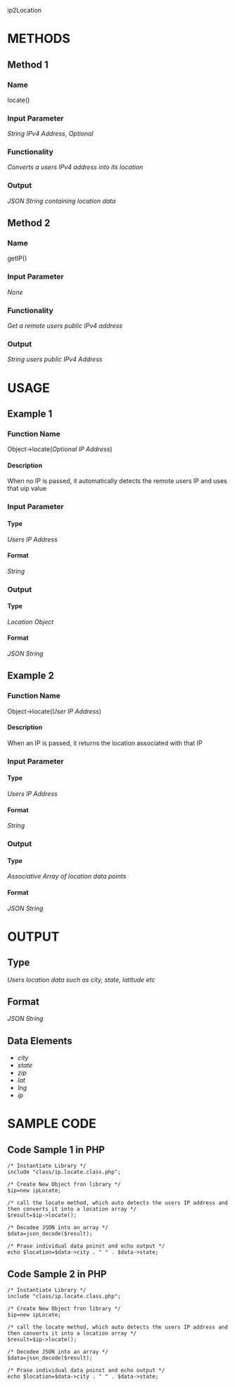 ip2Location
<h1>METHODS</h1>
<h2>Method 1</h2>
<h3>Name</h3>
<div>locate()</div>
<h3>Input Parameter</h3>
<div><i>String IPv4 Address, Optional</i></div>
<h3>Functionality</h3>
<div><i>Converts a users IPv4 address into its location</i></div>
<h3>Output</h3>
<div><i>JSON String containing location data</i></div>

<h2>Method 2</h2>
<h3>Name</h3>
<div>getIP()</div>
<h3>Input Parameter</h3>
<div><i>None</i></div>
<h3>Functionality</h3>
<div><i>Get a remote users public IPv4 address</i></div>
<h3>Output</h3>
<div><i>String users public IPv4 Address</i></div>

<h1>USAGE</h1>
<h2>Example 1</h2>
<h3>Function Name</h3>
<div>Object->locate(<i>Optional IP Address</i>)</div>
<h4>Description</h4>
<div>When no IP is passed, it automatically detects the remote users IP and uses that uip value</div>

<h3>Input Parameter</h3>
<h4>Type</h4>
<i>Users IP Address</i>
<h4>Format</h4>
<div><i>String</i></div>
<h3>Output</h3>
<h4>Type</h4>
<div><i>Location Object</i></div>
<h4>Format</h4>
<i>JSON String</i>

<h2>Example 2</h2>
<h3>Function Name</h3>
<div>Object->locate(<i>User IP Address</i>)</div>
<h4>Description</h4>
<div>When an IP is passed, it returns the location associated with that IP</div>

<h3>Input Parameter</h3>
<h4>Type</h4>
<div><i>Users IP Address</i></div>
<h4>Format</h4>
<div><i>String</i></div>

<h3>Output</h3>
<h4>Type</h4>
<div><i>Associative Array of location data points</i></div>
<h4>Format</h4>
<div><i>JSON String</i></div>

<h1>OUTPUT</h1>
<h2>Type</h2>
<div><i>Users location data such as city, state, latitude etc</i></div>
<h2>Format</h2>
<div><i>JSON String</i></div>
<h2>Data Elements</h2>
<ul>
<li><i>city</i></li>
<li><i>state</i></li>
<li><i>zip</i></li>
<li><i>lat</i></li>
<li><i>lng</i></li>
<li><i>ip</i></li>
</ul>


<h1>SAMPLE CODE</h1>
<h2>Code Sample 1 in PHP</h2>

	/* Instantiate Library */
  	include "class/ip.locate.class.php";
	
	/* Create New Object fron library */
	$ip=new ipLocate;

	/* call the locate method, which auto detects the users IP address and then converts it into a location array */
	$result=$ip->locate();
  	
	/* Decodee JSON into an array */
	$data=json_decode($result);
	
	/* Prase individual data poinst and echo output */
  	echo $location=$data->city . " " . $data->state;
 
<h2>Code Sample 2 in PHP</h2>

	/* Instantiate Library */
  	include "class/ip.locate.class.php";
	
	/* Create New Object fron library */
	$ip=new ipLocate;

	/* call the locate method, which auto detects the users IP address and then converts it into a location array */
	$result=$ip->locate();
  	
	/* Decodee JSON into an array */
	$data=json_decode($result);
	
	/* Prase individual data poinst and echo output */
  	echo $location=$data->city . " " . $data->state;
 

